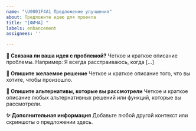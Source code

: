 ```yaml
---
name: "\U0001F4A1 Предложение улучшения"
about: Предложите идею для проекта
title: "[ФИЧА] "
labels: enhancement
assignees: ''

---
```


**🤔 Связана ли ваша идея с проблемой?**
Четкое и краткое описание проблемы. Например: Я всегда расстраиваюсь, когда [...]

**📝 Опишите желаемое решение**
Четкое и краткое описание того, что вы хотите, чтобы произошло.

**🔄 Опишите альтернативы, которые вы рассмотрели**
Четкое и краткое описание любых альтернативных решений или функций, которые вы рассмотрели.

**✨ Дополнительная информация**
Добавьте любой другой контекст или скриншоты о предложении здесь.
